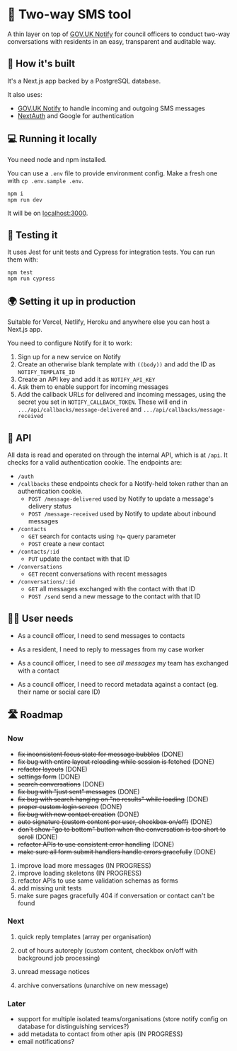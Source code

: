 # 💌 Two-way SMS tool

A thin layer on top of [GOV.UK Notify](https://www.notifications.service.gov.uk/) for council officers to conduct two-way conversations with residents in an easy, transparent and auditable way.

## 🧱 How it's built

It's a Next.js app backed by a PostgreSQL database.

It also uses:

- [GOV.UK Notify](https://www.notifications.service.gov.uk/) to handle incoming and outgoing SMS messages
- [NextAuth](https://next-auth.js.org/) and Google for authentication

## 💻 Running it locally

You need node and npm installed.

You can use a `.env` file to provide environment config. Make a fresh one with `cp .env.sample .env`.

```
npm i
npm run dev
```

It will be on [localhost:3000](http://localhost:3000).

## 🧪 Testing it

It uses Jest for unit tests and Cypress for integration tests. You can run them with:

```
npm test
npm run cypress
```

## 🌍 Setting it up in production

Suitable for Vercel, Netlify, Heroku and anywhere else you can host a Next.js app.

You need to configure Notify for it to work:

1. Sign up for a new service on Notify
2. Create an otherwise blank template with `((body))` and add the ID as `NOTIFY_TEMPLATE_ID`
3. Create an API key and add it as `NOTIFY_API_KEY`
4. Ask them to enable support for incoming messages
5. Add the callback URLs for delivered and incoming messages, using the secret you set in `NOTIFY_CALLBACK_TOKEN`. These will end in `.../api/callbacks/message-delivered` and `.../api/callbacks/message-received`

## 🔌 API

All data is read and operated on through the internal API, which is at `/api`. It checks for a valid authentication cookie. The endpoints are:

- `/auth`
- `/callbacks` these endpoints check for a Notify-held token rather than an authentication cookie.
  - `POST /message-delivered` used by Notify to update a message's delivery status
  - `POST /message-received` used by Notify to update about inbound messages
- `/contacts`
  - `GET` search for contacts using `?q=` query parameter
  - `POST` create a new contact
- `/contacts/:id`
  - `PUT` update the contact with that ID
- `/conversations`
  - `GET` recent conversations with recent messages
- `/conversations/:id`
  - `GET` all messages exchanged with the contact with that ID
  - `POST /send` send a new message to the contact with that ID

## 🤷‍♀️ User needs

- As a council officer, I need to send messages to contacts

- As a resident, I need to reply to messages from my case worker

- As a council officer, I need to see _all messages_ my team has exchanged with a contact

- As a council officer, I need to record metadata against a contact (eg. their name or social care ID)

## 🛣 Roadmap

### Now

- ~~fix inconsistent focus state for message bubbles~~ (DONE)
- ~~fix bug with entire layout reloading while session is fetched~~ (DONE)
- ~~refactor layouts~~ (DONE)
- ~~settings form~~ (DONE)
- ~~search conversations~~ (DONE)
- ~~fix bug with "just sent" messages~~ (DONE)
- ~~fix bug with search hanging on "no results" while loading~~ (DONE)
- ~~proper custom login screen~~ (DONE)
- ~~fix bug with new contact creation~~ (DONE)
- ~~auto signature (custom content per user, checkbox on/off)~~ (DONE)
- ~~don't show "go to bottom" button when the conversation is too short to scroll~~ (DONE)
- ~~refactor APIs to use consistent error handling~~ (DONE)
- ~~make sure all form submit handlers handle errors gracefully~~ (DONE)

1. improve load more messages (IN PROGRESS)
2. improve loading skeletons (IN PROGRESS)
3. refactor APIs to use same validation schemas as forms
4. add missing unit tests
5. make sure pages gracefully 404 if conversation or contact can't be found

### Next

1. quick reply templates (array per organisation)
2. out of hours autoreply (custom content, checkbox on/off with background job processing)

3. unread message notices
4. archive conversations (unarchive on new message)

### Later

- support for multiple isolated teams/organisations (store notify config on database for distinguishing services?)
- add metadata to contact from other apis (IN PROGRESS)
- email notifications?
